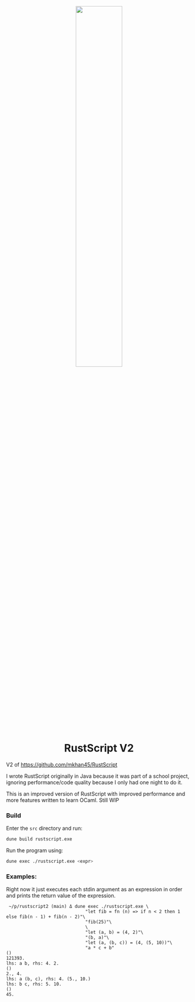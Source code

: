 <div align=center>
    <img src="assets/logo.png" width="50%">
    <h1>
        RustScript V2
    </h1>
</div>

V2 of <https://github.com/mkhan45/RustScript>

I wrote RustScript originally in Java because it was part of a school project,
ignoring performance/code quality because I only had one night to do it.

This is an improved version of RustScript with improved performance and more features
written to learn OCaml. Still WIP



### Build

Enter the `src` directory and run:

```bash
dune build rustscript.exe
```

Run the program using:

```bash
dune exec ./rustscript.exe <expr>
```




### Examples:

Right now it just executes each stdin argument as an expression
in order and prints the return value of the expression.

```
 ~/p/rustscript2 (main) Δ dune exec ./rustscript.exe \
                              "let fib = fn (n) => if n < 2 then 1 else fib(n - 1) + fib(n - 2)"\
                              "fib(25)"\
                              \
                              "let (a, b) = (4, 2)"\
                              "(b, a)"\
                              "let (a, (b, c)) = (4, (5, 10))"\
                              "a * c + b"
()
121393.
lhs: a b, rhs: 4. 2.
()
2., 4.
lhs: a (b, c), rhs: 4. (5., 10.)
lhs: b c, rhs: 5. 10.
()
45.
```
